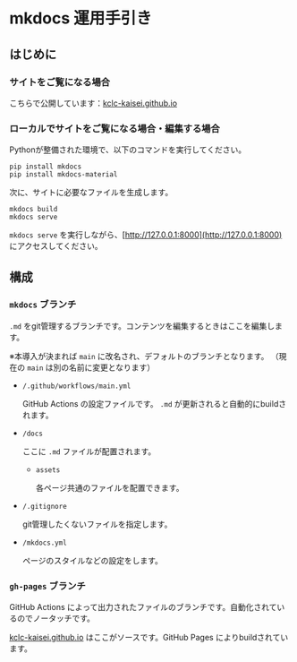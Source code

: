 # mkdocs 運用手引き

## はじめに

### サイトをご覧になる場合

こちらで公開しています：[kclc-kaisei.github.io](https://kclc-kaisei.github.io)

### ローカルでサイトをご覧になる場合・編集する場合

Pythonが整備された環境で、以下のコマンドを実行してください。

```
pip install mkdocs
pip install mkdocs-material
```

次に、サイトに必要なファイルを生成します。

```
mkdocs build
mkdocs serve
```

`mkdocs serve` を実行しながら、[http://127.0.0.1:8000](http://127.0.0.1:8000) にアクセスしてください。

## 構成

### `mkdocs` ブランチ
`.md` をgit管理するブランチです。コンテンツを編集するときはここを編集します。

※本導入が決まれば `main` に改名され、デフォルトのブランチとなります。
（現在の `main` は別の名前に変更となります）

- `/.github/workflows/main.yml`

    GitHub Actions の設定ファイルです。
    `.md` が更新されると自動的にbuildされます。

- `/docs`

    ここに `.md` ファイルが配置されます。
    - `assets`

        各ページ共通のファイルを配置できます。

- `/.gitignore`

    git管理したくないファイルを指定します。

- `/mkdocs.yml`

    ページのスタイルなどの設定をします。

### `gh-pages` ブランチ
GitHub Actions によって出力されたファイルのブランチです。自動化されているのでノータッチです。

[kclc-kaisei.github.io](https://kclc-kaisei.github.io) はここがソースです。GitHub Pages によりbuildされています。
